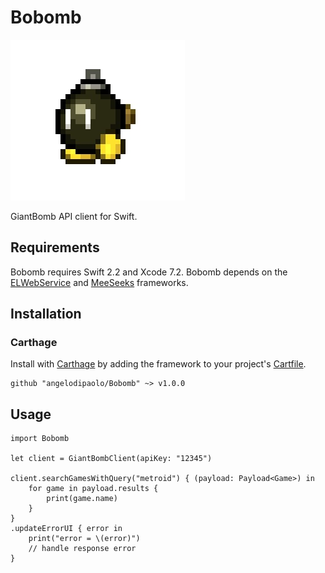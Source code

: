 # Bobomb 

![logo](https://github.com/angelodipaolo/Bobomb/blob/master/logo.jpg)

GiantBomb API client for Swift.

## Requirements

Bobomb requires Swift 2.2 and Xcode 7.2. Bobomb depends on the [ELWebService](https://github.com/Electrode-iOS/ELWebService) and [MeeSeeks](https://github.com/angelodipaolo/MeeSeeks) frameworks.

## Installation

### Carthage

Install with [Carthage](https://github.com/Carthage/Carthage) by adding the framework to your project's [Cartfile](https://github.com/Carthage/Carthage/blob/master/Documentation/Artifacts.md#cartfile).

```
github "angelodipaolo/Bobomb" ~> v1.0.0
```

## Usage

```
import Bobomb

let client = GiantBombClient(apiKey: "12345")
        
client.searchGamesWithQuery("metroid") { (payload: Payload<Game>) in
    for game in payload.results {
        print(game.name)
    }
}
.updateErrorUI { error in
    print("error = \(error)")
    // handle response error
}
```

